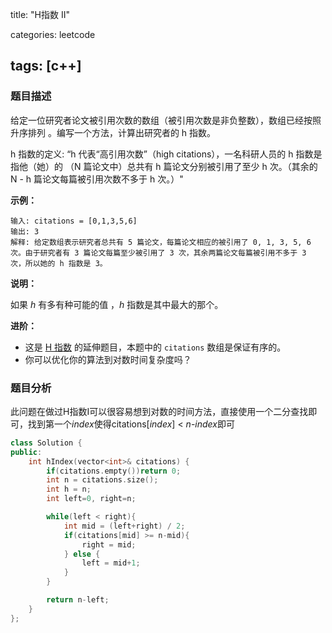 title: "H指数 II"

categories: leetcode

tags: [c++]
---
### 题目描述

给定一位研究者论文被引用次数的数组（被引用次数是非负整数），数组已经按照 升序排列 。编写一个方法，计算出研究者的 h 指数。

h 指数的定义: “h 代表“高引用次数”（high citations），一名科研人员的 h 指数是指他（她）的 （N 篇论文中）总共有 h 篇论文分别被引用了至少 h 次。（其余的 N - h 篇论文每篇被引用次数不多于 h 次。）"

**示例：**

~~~
输入: citations = [0,1,3,5,6]
输出: 3 
解释: 给定数组表示研究者总共有 5 篇论文，每篇论文相应的被引用了 0, 1, 3, 5, 6 次。由于研究者有 3 篇论文每篇至少被引用了 3 次，其余两篇论文每篇被引用不多于 3 次，所以她的 h 指数是 3。
~~~

**说明：**

如果 *h* 有多有种可能的值 ，*h* 指数是其中最大的那个。

**进阶：**

- 这是 [H 指数](https://leetcode-cn.com/problems/h-index/description/) 的延伸题目，本题中的 `citations` 数组是保证有序的。
- 你可以优化你的算法到对数时间复杂度吗？

### 题目分析

此问题在做过H指数I可以很容易想到对数的时间方法，直接使用一个二分查找即可，找到第一个*index*使得citations[*index*] < *n*-*index*即可

~~~c++
class Solution {
public:
    int hIndex(vector<int>& citations) {
        if(citations.empty())return 0;
        int n = citations.size();
        int h = n;
        int left=0, right=n;

        while(left < right){
            int mid = (left+right) / 2;
            if(citations[mid] >= n-mid){
                right = mid;
            } else {
                left = mid+1;
            }
        }

        return n-left;
    }
};
~~~

